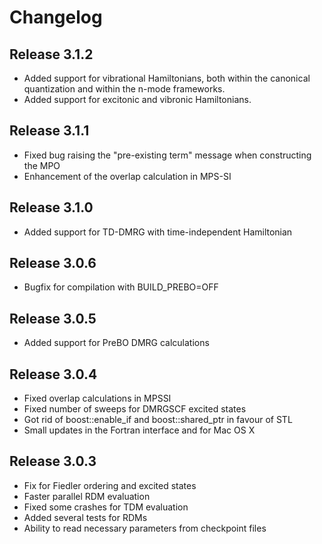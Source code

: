 # Changelog

## Release 3.1.2

- Added support for vibrational Hamiltonians, both within the canonical quantization and within the n-mode frameworks.
- Added support for excitonic and vibronic Hamiltonians.

## Release 3.1.1

- Fixed bug raising the "pre-existing term" message when constructing the MPO 
- Enhancement of the overlap calculation in MPS-SI

## Release 3.1.0

- Added support for TD-DMRG with time-independent Hamiltonian

## Release 3.0.6

- Bugfix for compilation with BUILD_PREBO=OFF

## Release 3.0.5

- Added support for PreBO DMRG calculations

## Release 3.0.4
    
- Fixed overlap calculations in MPSSI
- Fixed number of sweeps for DMRGSCF excited states
- Got rid of boost::enable_if and boost::shared_ptr in favour of STL
- Small updates in the Fortran interface and for Mac OS X

## Release 3.0.3

- Fix for Fiedler ordering and excited states
- Faster parallel RDM evaluation
- Fixed some crashes for TDM evaluation
- Added several tests for RDMs
- Ability to read necessary parameters from checkpoint files
